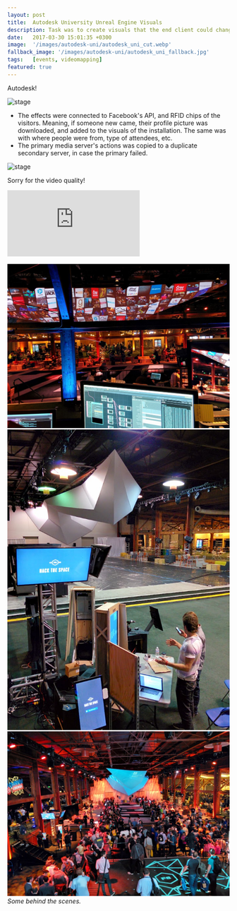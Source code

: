 ```yaml
---
layout: post
title:  Autodesk University Unreal Engine Visuals
description: Task was to create visuals that the end client could change real-time
date:   2017-03-30 15:01:35 +0300
image:  '/images/autodesk-uni/autodesk_uni_cut.webp'
fallback_image: '/images/autodesk-uni/autodesk_uni_fallback.jpg'
tags:   [events, videomapping]
featured: true
---
```


Autodesk!

![stage]({{site.baseurl}}\images\f8\f8-pano-1.jpg)

- The effects were connected to Facebook's API, and RFID chips of the visitors. Meaning, if someone new came, their profile picture was downloaded, and added to the visuals of the installation. The same was with where people were from, type of attendees, etc.
- The primary media server's actions was copied to a duplicate secondary server, in case the primary failed.

![stage]({{site.baseurl}}\images\f8\f8-photo-2.jpg)

Sorry for the video quality!
<p><iframe src="https://www.youtube.com/embed/J-hW5ROp9M4" frameborder="0" allowfullscreen></iframe></p>


<div class="gallery-box">
  <div class="gallery">
    <img src="/images/f8/f8-production1.jpg">
    <img src="/images/f8/f8-production2.jpg">
    <img src="/images/f8/f8-people-1.jpg">
    
  </div>
  <em>Some behind the scenes.</em>
</div>


